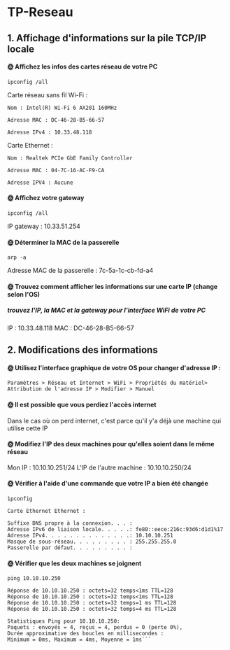 # TP-Reseau

## 1. Affichage d'informations sur la pile TCP/IP locale

#### 🌞 Affichez les infos des cartes réseau de votre PC

```ipconfig /all```

Carte réseau sans fil Wi-Fi :

    Nom : Intel(R) Wi-Fi 6 AX201 160MHz

    Adresse MAC : DC-46-28-B5-66-57

    Adresse IPv4 : 10.33.48.118

Carte Ethernet : 

    Nom : Realtek PCIe GbE Family Controller

    Adresse MAC : 04-7C-16-AC-F9-CA

    Adresse IPV4 : Aucune

#### 🌞 Affichez votre gateway

```ipconfig /all```

IP gateway : 10.33.51.254

#### 🌞 Déterminer la MAC de la passerelle

```arp -a```

Adresse MAC de la passerelle : 7c-5a-1c-cb-fd-a4

#### 🌞 Trouvez comment afficher les informations sur une carte IP (change selon l'OS)

##### trouvez l'IP, la MAC et la gateway pour l'interface WiFi de votre PC

IP : 10.33.48.118
MAC : DC-46-28-B5-66-57

## 2. Modifications des informations

#### 🌞 Utilisez l'interface graphique de votre OS pour changer d'adresse IP :

```Paramètres > Réseau et Internet > WiFi > Propriétés du matériel> Attribution de l'adresse IP > Modifier > Manuel```

#### 🌞 Il est possible que vous perdiez l'accès internet

Dans le cas où on perd internet, c'est parce qu'il y'a déjà une machine qui utilise cette IP 

#### 🌞 Modifiez l'IP des deux machines pour qu'elles soient dans le même réseau

Mon IP : 10.10.10.251/24
L'IP de l'autre machine : 10.10.10.250/24

#### 🌞 Vérifier à l'aide d'une commande que votre IP a bien été changée

```ìpconfig```

    Carte Ethernet Ethernet :

    Suffixe DNS propre à la connexion. . . :
    Adresse IPv6 de liaison locale. . . . .: fe80::eece:216c:93d6:d1d1%17
    Adresse IPv4. . . . . . . . . . . . . .: 10.10.10.251
    Masque de sous-réseau. . . . . . . . . : 255.255.255.0
    Passerelle par défaut. . . . . . . . . :

#### 🌞 Vérifier que les deux machines se joignent

```ping 10.10.10.250```

    Réponse de 10.10.10.250 : octets=32 temps<1ms TTL=128
    Réponse de 10.10.10.250 : octets=32 temps<1ms TTL=128
    Réponse de 10.10.10.250 : octets=32 temps=1 ms TTL=128
    Réponse de 10.10.10.250 : octets=32 temps=4 ms TTL=128

    Statistiques Ping pour 10.10.10.250:
    Paquets : envoyés = 4, reçus = 4, perdus = 0 (perte 0%),
    Durée approximative des boucles en millisecondes :
    Minimum = 0ms, Maximum = 4ms, Moyenne = 1ms```